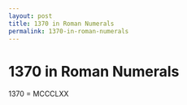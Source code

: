 ```yaml
---
layout: post
title: 1370 in Roman Numerals
permalink: 1370-in-roman-numerals
---
```


# 1370 in Roman Numerals

1370 = MCCCLXX
